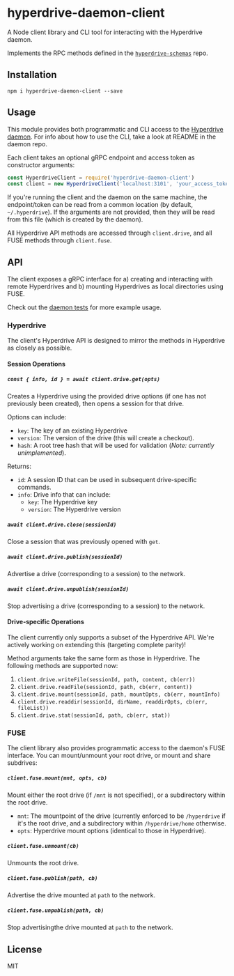# hyperdrive-daemon-client
A Node client library and CLI tool for interacting with the Hyperdrive daemon.

Implements the RPC methods defined in the [`hyperdrive-schemas`](https://github.com/andrewosh/hyperdrive-schemas) repo.

## Installation
`npm i hyperdrive-daemon-client --save`

## Usage
This module provides both programmatic and CLI access to the [Hyperdrive daemon](https://github.com/andrewosh/hyperdrive-daemon). For info about how to use the CLI, take a look at README in the daemon repo.

Each client takes an optional gRPC endpoint and access token as constructor arguments:
```js
const HyperdriveClient = require('hyperdrive-daemon-client')
const client = new HyperdriveClient('localhost:3101', 'your_access_token')
```

If you're running the client and the daemon on the same machine, the endpoint/token can be read from a common location (by default, `~/.hyperdrive`). If the arguments are not provided, then they will be read from this file (which is created by the daemon).

All Hyperdrive API methods are accessed through `client.drive`, and all FUSE methods through `client.fuse`.

## API
The client exposes a gRPC interface for a) creating and interacting with remote Hyperdrives and b) mounting Hyperdrives as local directories using FUSE.

Check out the [daemon tests](https://github.com/andrewosh/hyperdrive-daemon/blob/hyperdrive-api/test/hyperdrive.js) for more example usage.

### Hyperdrive
The client's Hyperdrive API is designed to mirror the methods in Hyperdrive as closely as possible. 

#### Session Operations

##### `const { info, id } = await client.drive.get(opts)`
Creates a Hyperdrive using the provided drive options (if one has not previously been created), then opens a session for that drive.

Options can include:
- `key`: The key of an existing Hyperdrive
- `version`: The version of the drive (this will create a checkout).
- `hash`: A root tree hash that will be used for validation (_Note: currently unimplemented_).

Returns:
- `id`: A session ID that can be used in subsequent drive-specific commands.
- `info`: Drive info that can include:
   - `key`: The Hyperdrive key
   - `version`: The Hyperdrive version
   
##### `await client.drive.close(sessionId)`
Close a session that was previously opened with `get`.

##### `await client.drive.publish(sessionId)`
Advertise a drive (corresponding to a session) to the network.

##### `await client.drive.unpublish(sessionId)`
Stop advertising a drive (corresponding to a session) to the network.

#### Drive-specific Operations
The client currently only supports a subset of the Hyperdrive API. We're actively working on extending this (targeting complete parity)! 

Method arguments take the same form as those in Hyperdrive. The following methods are supported now:
1. `client.drive.writeFile(sessionId, path, content, cb(err))`
2. `client.drive.readFile(sessionId, path, cb(err, content))`
3. `client.drive.mount(sessionId, path, mountOpts, cb(err, mountInfo)`
4. `client.drive.readdir(sessionId, dirName, readdirOpts, cb(err, fileList))`
5. `client.drive.stat(sessionId, path, cb(err, stat))`

### FUSE
The client library also provides programmatic access to the daemon's FUSE interface. You can mount/unmount your root drive, or mount and share subdrives:

##### `client.fuse.mount(mnt, opts, cb)`
Mount either the root drive (if `/mnt` is not specified), or a subdirectory within the root drive.
- `mnt`: The mountpoint of the drive (currently enforced to be `/hyperdrive` if it's the root drive, and a subdirectory within `/hyperdrive/home` otherwise.
- `opts`: Hyperdrive mount options (identical to those in Hyperdrive).

##### `client.fuse.unmount(cb)`
Unmounts the root drive.

##### `client.fuse.publish(path, cb)`
Advertise the drive mounted at `path` to the network.

##### `client.fuse.unpublish(path, cb)`
Stop advertisingthe drive mounted at `path` to the network.

## License
MIT
